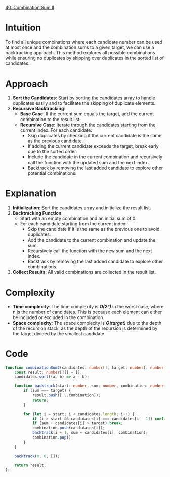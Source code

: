 [40. Combination Sum II](https://leetcode.com/problems/combination-sum-ii/)

# Intuition
To find all unique combinations where each candidate number can be used at most once and the combination sums to a given target, we can use a backtracking approach. This method explores all possible combinations while ensuring no duplicates by skipping over duplicates in the sorted list of candidates.

# Approach
1. **Sort the Candidates**: Start by sorting the candidates array to handle duplicates easily and to facilitate the skipping of duplicate elements.
2. **Recursive Backtracking**:
   - **Base Case**: If the current sum equals the target, add the current combination to the result list.
   - **Recursive Case**: Iterate through the candidates starting from the current index. For each candidate:
     - Skip duplicates by checking if the current candidate is the same as the previous candidate.
     - If adding the current candidate exceeds the target, break early due to the sorted order.
     - Include the candidate in the current combination and recursively call the function with the updated sum and the next index.
     - Backtrack by removing the last added candidate to explore other potential combinations.

# Explanation
1. **Initialization**: Sort the candidates array and initialize the result list.
2. **Backtracking Function**:
   - Start with an empty combination and an initial sum of 0.
   - For each candidate starting from the current index:
     - Skip the candidate if it is the same as the previous one to avoid duplicates.
     - Add the candidate to the current combination and update the sum.
     - Recursively call the function with the new sum and the next index.
     - Backtrack by removing the last added candidate to explore other combinations.
3. **Collect Results**: All valid combinations are collected in the result list.

# Complexity
- **Time complexity**: The time complexity is ***O(2ⁿ)*** in the worst case, where n is the number of candidates. This is because each element can either be included or excluded in the combination.
- **Space complexity**: The space complexity is ***O(target)*** due to the depth of the recursion stack, as the depth of the recursion is determined by the target divided by the smallest candidate.

# Code
```typescript
function combinationSum2(candidates: number[], target: number): number[][] {
    const result: number[][] = [];
    candidates.sort((a, b) => a - b);

    function backtrack(start: number, sum: number, combination: number[]) {
        if (sum === target) {
            result.push([...combination]);
            return;
        }

        for (let i = start; i < candidates.length; i++) {
            if (i > start && candidates[i] === candidates[i - 1]) continue; 
            if (sum + candidates[i] > target) break; 
            combination.push(candidates[i]);
            backtrack(i + 1, sum + candidates[i], combination);
            combination.pop();
        }
    }

    backtrack(0, 0, []);

    return result;
};

```
